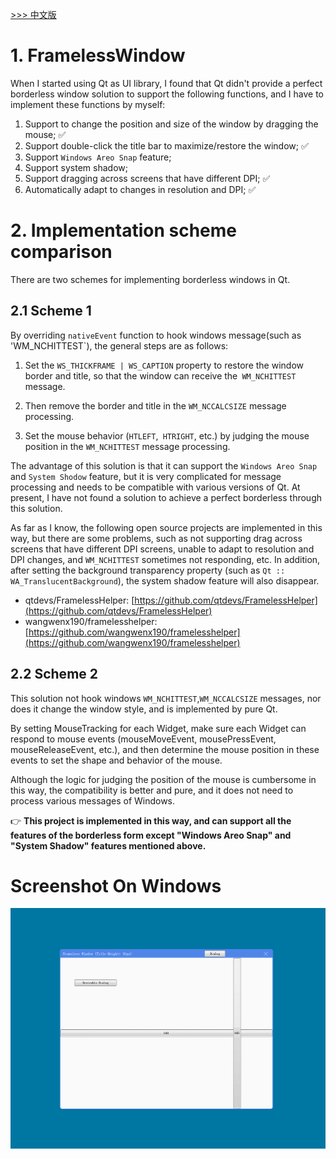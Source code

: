 [>>> 中文版](README_ch.md)

# 1. FramelessWindow
When I started using Qt as UI library, I found that Qt didn't provide a perfect borderless window solution to support the following functions, and I have to implement these functions by myself:

1. Support to change the position and size of the window by dragging the mouse; ✅
2. Support double-click the title bar to maximize/restore the window; ✅
3. Support `Windows Areo Snap` feature;
4. Support system shadow;
5. Support dragging across screens that have different DPI; ✅
6. Automatically adapt to changes in resolution and DPI; ✅

# 2. Implementation scheme comparison
There are two schemes for implementing borderless windows in Qt.

## 2.1 Scheme 1
By overriding `nativeEvent` function to hook windows message(such as 'WM_NCHITTEST`), the general steps are as follows:
1. Set the `WS_THICKFRAME | WS_CAPTION` property to restore the window border and title, so that the window can receive the` WM_NCHITTEST` message.

2. Then remove the border and title in the `WM_NCCALCSIZE` message processing.

3. Set the mouse behavior (`HTLEFT`,` HTRIGHT`, etc.) by judging the mouse position in the `WM_NCHITTEST` message processing.

The advantage of this solution is that it can support the `Windows Areo Snap` and `System Shodow` feature, but it is very complicated for message processing and needs to be compatible with various versions of Qt. At present, I have not found a solution to achieve a perfect borderless through this solution.

As far as I know, the following open source projects are implemented in this way, but there are some problems, such as not supporting drag across screens that have different DPI screens, unable to adapt to resolution and DPI changes, and `WM_NCHITTEST` sometimes not responding, etc. In addition, after setting the background transparency property (such as `Qt :: WA_TranslucentBackground`), the system shadow feature will also disappear.

- qtdevs/FramelessHelper: [https://github.com/qtdevs/FramelessHelper](https://github.com/qtdevs/FramelessHelper)
- wangwenx190/framelesshelper: [https://github.com/wangwenx190/framelesshelper](https://github.com/wangwenx190/framelesshelper)

## 2.2 Scheme 2
This solution not hook windows `WM_NCHITTEST`,`WM_NCCALCSIZE` messages, nor does it change the window style, and is implemented by pure Qt. 

By setting MouseTracking for each Widget, make sure each Widget can respond to mouse events (mouseMoveEvent, mousePressEvent, mouseReleaseEvent, etc.), and then determine the mouse position in these events to set the shape and behavior of the mouse.

Although the logic for judging the position of the mouse is cumbersome in this way, the compatibility is better and pure, and it does not need to process various messages of Windows.

👉 **This project is implemented in this way, and can support all the features of the borderless form except "Windows Areo Snap" and "System Shadow" features mentioned above.**


# Screenshot On Windows
![screenshot on windows](frameless.gif)
